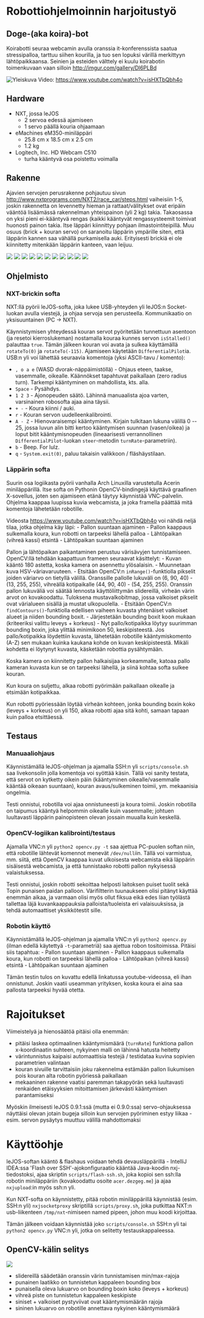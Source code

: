 # Robottiohjelmoinnin harjoitustyö
## Doge-(aka koira)-bot

Koirabotti seuraa webcamin avulla oranssia it-konferenssista saatua stressipalloa,
tarttuu siihen kourilla,
ja tuo sen lopuksi värillä merkittyyn lähtöpaikkaansa.
Seinien ja esteiden välttely ei kuulu koirabotin toimenkuvaan vaan silloin http://imgur.com/gallery/Dl6PLBd

![Yleiskuva](/docs/kuvat/yleiskuva.jpg "Yleiskuva")
Video: https://www.youtube.com/watch?v=isHXTbQbh4o

## Hardware

- NXT, jossa leJOS
    - 2 servoa edessä ajamiseen
    - 1 servo päällä kouria ohjaamaan
- eMachines eM350-miniläppäri
    - 25.8 cm x 18.5 cm x 2.5 cm
    - 1.2 kg
- Logitech, Inc. HD Webcam C510
    - turha kääntyvä osa poistettu voimalla

## Rakenne

Ajavien servojen perusrakenne pohjautuu sivun http://www.nxtprograms.com/NXT2/race_car/steps.html vaiheisiin 1-5,
joskin rakennetta on levennetty hieman ja rattaat/välitykset ovat eripäin vääntöä lisäämässä rakennelman yhteispainon (yli 2 kg) takia.
Takaosassa on yksi pieni ei-kääntyvä rengas (kaikki kääntyvät rengassysteemit toimivat huonosti painon takia.
Itse läppäri kiinnittyy pohjaan ilmastointiteipillä.
Muu osuus (brick + kouran servo) on saranoitu läppärin ympärille siten, että läppärin kannen saa vähällä purkamisella auki.
Erityisesti brickiä ei ole kiinnitetty mitenkään läppärin kanteen, vaan leijuu.

![](/docs/kuvat/yla.jpg)
![](/docs/kuvat/sivu.jpg)
![](/docs/kuvat/etu.jpg)
![](/docs/kuvat/ala.jpg)
![](/docs/kuvat/auki.jpg)
![](/docs/kuvat/ilman_konetta.jpg)
![](/docs/kuvat/kameran_kiinnitys.jpg)
![](/docs/kuvat/servot.jpg)
![](/docs/kuvat/lapileikkaus.jpg)
![](/docs/kuvat/takapyora.jpg)
![](/docs/kuvat/pallokuva.jpg)

## Ohjelmisto

### NXT-brickin softa

NXT:llä pyörii leJOS-softa, joka lukee USB-yhteyden yli leJOS:n Socket-luokan avulla viestejä,
ja ohjaa servoja sen perusteella. Kommunikaatio on yksisuuntainen (PC -> NXT).

Käynnistymisen yhteydessä kouran servot pyöritetään tunnettuun asentoon (ja resetoi kierroslukeman) nostamalla kouraa kunnes servon `isStalled()` palauttaa `true`.
Tämän jälkeen kouran voi avata ja sulkea käyttämällä `rotateTo(0)` ja `rotateTo(-115)`.
Ajamiseen käytetään `DifferentialPilot`ia.
USB:n yli voi lähettää seuraavia komentoja (yksi ASCII-tavu / komento):

- `, o a e` (WASD dvorak-näppäimistöllä) - Ohjaus eteen, taakse, vasemmalle, oikealle. Käännökset tapahtuvat paikallaan (zero radius turn). Tarkempi kääntyminen on mahdollista, kts. alla.
- `Space` - Pysähdys.
- `1 2 3` - Ajonopeuden säätö. Lähinnä manuaalista ajoa varten, varsinainen robosofta ajaa aina täysii.
- `+ -` - Koura kiinni / auki.
- `r` - Kouran servon uudelleenkalibrointi.
- `A - Z` - Hienovaraisempi kääntyminen. Kirjain tulkitaan lukuna välillä 0 -- 25,
            jossa luvun alin bitti kertoo kääntymisen suunnan (vasen/oikea) ja loput bitit kääntymisnopeuden (lineaarisesti verrannollinen `DifferentialPilot`-luokan `steer`-metodin `turnRate`-parametriin).
- `b` - Beep. For lulz.
- `q` - `System.exit(0)`, paluu takaisin valikkoon / fläshäystilaan.

### Läppärin softa

Suurin osa logiikasta pyörii vanhalla Arch Linuxilla varustetulla Acerin miniläppärillä.
Itse softa on Pythonin OpenCV-bindingejä käyttävä graafinen X-sovellus,
joten sen ajamiseen etänä täytyy käynnistää VNC-palvelin.
Ohjelma kaappaa luupissa kuvia webcamista, ja joka framella päättää mitä komentoja lähetetään robotille.

Videosta https://www.youtube.com/watch?v=isHXTbQbh4o voi nähdä neljä tilaa, jotka ohjelma käy läpi:
    - Pallon suuntaan ajaminen
    - Pallon kaappaus sulkemalla koura, kun robotti on tarpeeksi lähellä palloa
    - Lähtöpaikan (vihreä kassi) etsintä
    - Lähtöpaikan suuntaan ajaminen

Pallon ja lähtöpaikan paikantaminen perustuu värisävyjen tunnistamiseen.
OpenCV:llä tehdään kaapattuun frameen seuraavat käsittelyt:
    - Kuvan kääntö 180 astetta, koska kamera on asennettu ylösalaisin.
    - Muunnetaan kuva HSV-väriavaruuteen.
    - Etsitään OpenCV:n `inRange()`-funktiolla pikselit joiden väriarvo on tietyllä välillä.
      Oranssille pallolle lukuväli on (6, 90, 40) - (13, 255, 255), vihreällä kotipaikalle (44, 90, 40) - (54, 255, 255).
      Oranssin pallon lukuväliä voi säätää lennosta käyttöliittymän slidereillä, virheän värin arvot on kovakoodattu.
      Tuloksena mustavalkobitmap, jossa valkoiset pikselit ovat värialueen sisällä ja mustat ulkopuolella.
    - Etsitään OpenCV:n `findContours()`-funktiolla edellisen vaiheen kuvasta yhtenäiset valkoiset alueet ja niiden bounding boxit.
    - Järjestetään bounding boxit koon mukaan (kriteeriksi valittu leveys + korkeus)
    - Nyt pallo/kotipaikka löytyy suurimman bounding boxin, joka ylittää minimikoon 50, keskipisteestä.
Jos pallo/kotipaikka löydettiin kuvasta, lähetetään robotille kääntymiskomento (A-Z) sen mukaan kuinka kaukana kohde on kuvan keskipisteestä.
Mikäli kohdetta ei löytynyt kuvasta, käsketään robottia pysähtymään.

Koska kamera on kiinnitetty pallon halkaisijaa korkeammalle,
katoaa pallo kameran kuvasta kun se on tarpeeksi lähellä,
ja siinä kohtaa softa sulkee kouran.

Kun koura on suljettu, alkaa robotti pyörimään paikallaan oikealle ja etsimään kotipaikkaa.

Kun robotti pyöriessään löytää virheän kohteen, jonka bounding boxin koko (leveys + korkeus) on yli 150, alkaa robotti ajaa sitä kohti, samaan tapaan kuin palloa etsittäessä.

## Testaus

### Manuaaliohjaus

Käynnistämällä leJOS-ohjelman ja ajamalla SSH:n yli `scripts/console.sh` saa livekonsolin jolla komentoja voi syöttää käsin.
Tällä voi sanity testata, että servot on kytketty oikein päin (kääntyminen oikealle/vasemmalle kääntää oikeaan suuntaan), kouran avaus/sulkeminen toimii, ym. mekaanisia ongelmia.

Testi onnistui, robotilla voi ajaa onnistuneesti ja koura toimii. Joskin robotilla on taipumus kääntyä helpommin oikealle kuin vasemmalle; johtuen luultavasti läppärin painopisteen olevan jossain muualla kuin keskellä.

### OpenCV-logiikan kalibrointi/testaus

Ajamalla VNC:n yli `python2 opencv.py -t` saa ajettua PC-puolen softan niin, että robotille lähtevät komennot menevät `/dev/null`iin.
Tällä voi varmistua, mm. siitä, että OpenCV kaappaa kuvat ulkoisesta webcamista eikä läppärin sisäisestä webcamista,
ja että tunnistaako robotti pallon nykyisessä valaistuksessa.

Testi onnistui, joskin robotti sekoittaa helposti laitoksen puiset tuolit sekä Topin punaisen paidan palloon.
Värifiltterin tuunaukseen olisi pitänyt käyttää enemmän aikaa, ja varmaan olisi myös ollut fiksua eikä edes liian työlästä tallettaa läjä kuvankaappauksia palloista/tuoleista eri valaisuuksissa,
ja tehdä automaattiset yksikkötestit sille.

### Robotin käyttö
Käynnistämällä leJOS-ohjelman ja ajamalla VNC:n yli `python2 opencv.py` (ilman edellä käytettyä `-t`-parametriä) saa ajettua robon tositoimissa. Pitäisi siis tapahtua:
    - Pallon suuntaan ajaminen
    - Pallon kaappaus sulkemalla koura, kun robotti on tarpeeksi lähellä palloa
    - Lähtöpaikan (vihreä kassi) etsintä
    - Lähtöpaikan suuntaan ajaminen

Tämän testin tulos on kuvattu edellä linkatussa youtube-videossa, eli ihan onnistunut.
Joskin vaatii useamman yrityksen, koska koura ei aina saa pallosta tarpeeksi hyvää otetta.

# Rajoitukset

Viimeistelyä ja hienosäätöä pitäisi olla enemmän:
 - pitäisi laskea optimaalinen kääntymismäärä (`turnRate`) funktiona pallon x-koordinaatin suhteen, nykyinen malli on lähinnä hatusta heitetty
 - värintunnistus kaipaisi automaattisia testejä / testidataa kuvina sopivien parametrien valintaan
 - kouran sivuille tarvittaisiin joku rakennelma estämään pallon liukumisen pois kouran alta robotin pyöriessä paikallaan
 - mekaaninen rakenne vaatisi paremman takapyörän sekä luultavasti renkaiden etäisyyksien mitoittamisen järkevästi kääntymisen parantamiseksi

Myöskin ilmeisesti leJOS 0.9.1:ssä (mutta ei 0.9.0:ssa) servo-ohjauksessa näyttäisi olevan jotain bugeja silloin kun servojen pyöriminen estyy liikaa -
esim. servon pysäytys muuttuu välillä mahdottomaksi

# Käyttöohje
leJOS-softan kääntö & flashaus voidaan tehdä devausläppärillä - IntelliJ IDEA:ssa 'Flash over SSH'-ajokonfiguraatio kääntää Java-koodin nxj-tiedostoksi,
ajaa skriptin `scripts/flash-ssh.sh`, joka kopioi sen ssh:lla robotin miniläppäriin (kovakoodattu osoite `acer.dezgeg.me`) ja ajaa `nxjupload`:in myös ssh:n yli.

Kun NXT-softa on käynnistetty, pitää robotin miniläppärillä käynnistää (esim. SSH:n yli) `nxjsocketproxy` skriptillä `scripts/proxy.sh`, joka putkittaa NXT:n usb-liikenteen
`/tmp/nxt`-nimiseen named pipeen, johon muu koodi kirjoittaa.

Tämän jälkeen voidaan käynnistää joko `scripts/console.sh` SSH:n yli tai `python2 opencv.py` VNC:n yli,
jotka on selitetty testauskappaleessa.

## OpenCV-kälin selitys
![](/docs/kuvat/screenshot.jpg)

- slidereillä säädetään oranssin värin tunnistamisen min/max-rajoja
- punainen laatikko on tunnistetun kappaleen bounding box
- punaisella oleva lukuarvo on bounding boxin koko (leveys + korkeus)
- vihreä piste on tunnistetun kappaleen keskipiste
- siniset + valkoiset pystyviivat ovat kääntymismäärän rajoja 
- sininen lukuarvo on robotille annettava nykyinen kääntymismäärä
